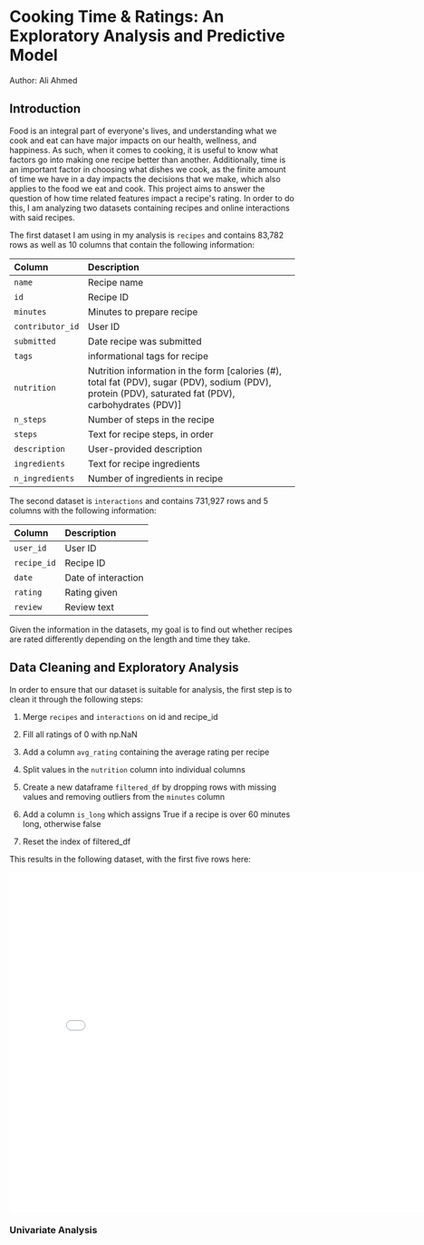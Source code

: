 # Cooking Time & Ratings: An Exploratory Analysis and Predictive Model

Author: Ali Ahmed

## Introduction

Food is an integral part of everyone's lives, and understanding what we cook and eat can have major impacts on our health, wellness, and happiness. As such, when it comes to cooking, it is useful to know what factors go into making one recipe better than another.
Additionally, time is an important factor in choosing what dishes we cook, as the finite amount of time we have in a day impacts 
the decisions that we make, which also applies to the food we eat and cook.
This project aims to answer the question of how time related features impact a recipe's rating.
In order to do this, I am analyzing two datasets containing recipes and online interactions with said recipes.

The first dataset I am using in my analysis is  `recipes` and contains 83,782 rows as well as 10 columns that contain the following information:

| Column | Description |
| :--- | :--- |
| `name` | Recipe name |
| `id` | Recipe ID |
| `minutes` | Minutes to prepare recipe |
| `contributor_id` | User ID|
| `submitted` | Date recipe was submitted |
| `tags` | informational tags for recipe |
| `nutrition` | Nutrition information in the form [calories (#), total fat (PDV), sugar (PDV), sodium (PDV), protein (PDV), saturated fat (PDV), carbohydrates (PDV)]|
| `n_steps` | Number of steps in the recipe |
| `steps` | Text for recipe steps, in order |
| `description` | User-provided description |
| `ingredients` | Text for recipe ingredients |
| `n_ingredients` | Number of ingredients in recipe |

The second  dataset is `interactions` and contains 731,927 rows and 5 columns with the following information:

| Column | Description |
| :--- | :--- |
| `user_id` | User ID |
| `recipe_id` | Recipe ID |
| `date` | Date of interaction |
| `rating` | Rating given |
| `review` | Review text |

Given the information in the datasets, my goal is to find out whether recipes are rated differently depending on the length and time they take.

## Data Cleaning and Exploratory Analysis

In order to ensure that our dataset is suitable for analysis, the first step is to clean it through the following steps:

1. Merge `recipes` and `interactions` on id and recipe_id

2. Fill all ratings of 0 with np.NaN

3. Add a column `avg_rating` containing the average rating per recipe

4. Split values in  the `nutrition` column into individual columns

5. Create a new dataframe `filtered_df` by dropping rows with missing values and removing outliers from the `minutes` column

6. Add a column `is_long` which assigns True if a recipe is over 60 minutes long, otherwise false

7. Reset the index of filtered_df

This results in the following dataset, with the first five rows here:
<iframe
  src="assets/df_head.html"
  width="800"
  height="600"
  frameborder="0"
></iframe>

### Univariate Analysis